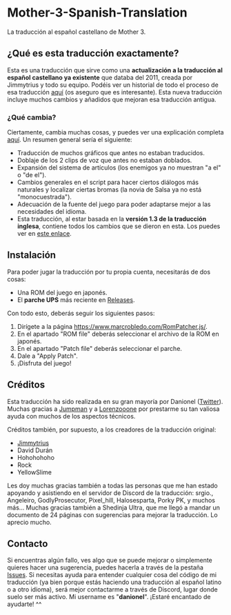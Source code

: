 # Mother-3-Spanish-Translation
La traducción al español castellano de Mother 3.

## ¿Qué es esta traducción exactamente?
Esta es una traducción que sirve como una **actualización a la traducción al español castellano ya existente** que databa del 2011, creada por Jimmytrius y todo su equipo. Podéis ver un historial de todo el proceso de esa traducción [aquí](https://mother3spanish.blogspot.com) (os aseguro que es interesante). Esta nueva traducción incluye muchos cambios y añadidos que mejoran esa traducción antigua.

### ¿Qué cambia?
Ciertamente, cambia muchas cosas, y puedes ver una explicación completa [aquí](/Cambios.md). Un resumen general sería el siguiente:
- Traducción de muchos gráficos que antes no estaban traducidos.
- Doblaje de los 2 clips de voz que antes no estaban doblados.
- Expansión del sistema de artículos (los enemigos ya no muestran "a el" o "de el").
- Cambios generales en el script para hacer ciertos diálogos más naturales y localizar ciertas bromas (la novia de Salsa ya no está "monocuestrada").
- Adecuación de la fuente del juego para poder adaptarse mejor a las necesidades del idioma.
- Esta traducción, al estar basada en la **versión 1.3 de la traducción inglesa**, contiene todos los cambios que se dieron en esta. Los puedes ver en [este enlace](https://twitter.com/ClydeMandelin/status/1384411053384036354).

## Instalación
Para poder jugar la traducción por tu propia cuenta, necesitarás de dos cosas:
- Una ROM del juego en japonés.
- El **parche UPS** más reciente en [Releases](https://github.com/DanionelP/Mother-3-Spanish-Translation/releases).

Con todo esto, deberás seguir los siguientes pasos:
1. Dirígete a la página https://www.marcrobledo.com/RomPatcher.js/.
2. En el apartado "ROM file" deberás seleccionar el archivo de la ROM en japonés.
3. En el apartado "Patch file" deberás seleccionar el parche.
4. Dale a "Apply Patch".
5. ¡Disfruta del juego!

## Créditos
Esta traducción ha sido realizada en su gran mayoría por Danionel ([Twitter](https://twitter.com/DanionelP)). Muchas gracias a [Jumpman](https://github.com/JumpmanFR) y a [Lorenzooone](https://github.com/Lorenzooone) por prestarme su tan valiosa ayuda con muchos de los aspectos técnicos.

Créditos también, por supuesto, a los creadores de la traducción original:
- [Jimmytrius](https://twitter.com/Jimmytrius)
- David Durán
- Hohohohoho
- Rock
- YellowSlime

Les doy muchas gracias también a todas las personas que me han estado apoyando y asistiendo en el servidor de Discord de la traducción: srgio., Angeleiro, GodlyProsecutor, Pixel_hill, Halosesparta, Porky PK, y muchos más...
Muchas gracias también a Shedinja Ultra, que me llegó a mandar un documento de 24 páginas con sugerencias para mejorar la traducción. Lo aprecio mucho.

## Contacto
Si encuentras algún fallo, ves algo que se puede mejorar o simplemente quieres hacer una sugerencia, puedes hacerla a través de la pestaña [Issues](https://github.com/DanionelP/Mother-3-Spanish-Translation/issues).
Si necesitas ayuda para entender cualquier cosa del código de mi traducción (ya bien porque estás haciendo una traducción al español latino o a otro idioma), será mejor contactarme a través de Discord, lugar donde suelo ser más activo. Mi username es "**danionel**". ¡Estaré encantado de ayudarte! ^^
